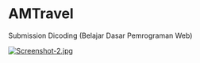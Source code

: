 # AMTravel
Submission Dicoding (Belajar Dasar Pemrograman Web)

[![Screenshot-2.jpg](https://i.postimg.cc/vmfNVNxb/Screenshot-2.jpg)](https://postimg.cc/VSsgy4FV)
